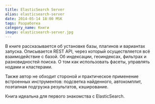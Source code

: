 ```yaml
---
title: ElasticSearch Server
alias: elasticsearch-server
date: 2014-05-14 18:00 MSK
tags: Разработка
category_name: Книги
image: elasticsearch-server.jpg
---
```


В книге рассказывается об установке базы, плагинов и вариантах запуска.
Описывается REST API, через который осуществляется всё взаимодействие с базой. Об индексации, геоиндексах, фильтрах и разновидностей поиска. О том как использовать фасеты, управлять нодами и кластерами.

Также автор не обходит стороной и практическое применение встроенных инструментов: подсветка найденного, автокомплит, поэтапная подгрузка результатов, кэширование.

Книга идеальна для первого знакомства с ElasticSearch.